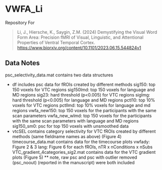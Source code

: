 # VWFA_Li
Repository For
> Li, J., Hiersche, K., Saygin, Z.M. (2024) Demystifying the Visual Word Form Area: Precision fMRI of Visual, Linguistic, and Attentional Properties of Ventral Temporal Cortex. https://www.biorxiv.org/content/10.1101/2023.06.15.544824v1
## Data Notes
psc_selectivity_data.mat contains two data structures
  - df includes psc data for fROIs created by different methods
      sig150: top 150 voxels for VTC regions
      sig150lmd: top 150 voxels for language and MD regions
      sig23: hard threshold (p<0.005) for VTC regions
      siglmg: hard threshold (p<0.005) for language and MD regions
      pctl10: top 10% voxels for VTC regions
      pctllmd: top 10% voxels for language and md regions
      vwfa_new150: top 150 voxels for the participants with the same scan parameters
      vwfa_new_wlmd: top 150 voxels for the participants with the same scan parameters with language and MD regions
      sig150_sm0: psc for top 150 voxels with unsmoothed data
  - vtcSEL contains category selectivity for VTC fROIs created by different methods (same fieldname names as above) (Figure 4)
timecourse_data.mat contains data for the timecourse plots
    vwfady: Figure 2 & 3
    lang: Figure 6
    for each fROIs, nTR x nConditions x nSubs
VTC_gradient_4categories_sig2.mat contains data for the VTC gradient plots (Figure 5)
** note, raw psc and psc with outlier removed (psc_noout) (reported in the manuscript) were both included
